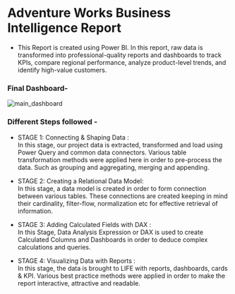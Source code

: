 # Adventure Works Business Intelligence Report

* This Report is created using Power BI. In this report, raw data is transformed into professional-quality reports and dashboards to track KPIs, compare regional performance, analyze product-level trends, and identify high-value customers.
### Final Dashboard-  

![main_dashboard](https://github.com/user-attachments/assets/64630d4b-463e-4903-a7c3-dc5336a36d71)  
  
### Different Steps followed -  
* STAGE 1: Connecting & Shaping Data :  
In this stage, our project data is extracted, transformed and load using Power Query and common data connectors. Various table transformation methods were applied here in order to pre-process the data. Such as grouping and aggregating, merging and appending. 


* STAGE 2: Creating a Relational Data Model:  
In this stage, a data model is created in order to form connection between various tables. These connections are created keeping in mind their cardinality, filter-flow, normalization etc for effective retrieval of information.

* STAGE 3: Adding Calculated Fields with DAX :  
In this Stage, Data Analysis Expression or DAX is used to create Calculated Columns and Dashboards in order to deduce complex calculations and queries.  

* STAGE 4: Visualizing Data with Reports :  
In this stage, the data is brought to LIFE with reports, dashboards, cards & KPI. Various best practice methods were applied in order to make the report interactive, attractive and readable.
